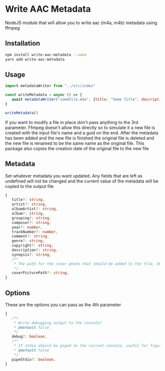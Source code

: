 # Write AAC Metadata
NodeJS module that will allow you to write aac (m4a, m4b) metadata using ffmpeg

## Installation 
```sh
npm install write-aac-metadata --save
yarn add write-aac-metadata
```

## Usage
```javascript
import metadataWriter from "../src/index"

const writeMetadata = async () => {
   await metadataWriter("someFile.m4a", {title: "Some Title", description: "Description"}, "someFile-copy.m4a")
}

writeMetadata()
```

If you want to modify a file in place don't pass anything to the 3rd parameter. Ffmpeg doesn't allow this directly so to simulate it a new file is created with the input file's name and a guid on the end. After the metadata
has been added and the new file is finished the original file is deleted and the new file is renamed to be the same name as the original file. This package also copies the creation date of the original file to the new file

## Metadata
Set whatever metadata you want updated. Any fields that are left as undefined will not be changed and the current value of the metadata will be copied to the output file

```typescript
{
   title?: string,
   artist?: string,
   albumArtist?: string,
   album?: string,
   grouping?: string,
   composer?: string,
   year?: number,
   trackNumber?: number,
   comment?: string,
   genre?: string,
   copyright?: string,
   description?: string,
   synopsis?: string,
   /**
    * The path for the cover photo that should be added to the file, don't set this field if you want to keep the existing art
    */
   coverPicturePath?: string,
}
```

## Options
These are the options you can pass as the 4th parameter

```typescript
{
   /**
    * Write debugging output to the console?
    * @default false
    */
   debug?: boolean,
   /**
    * If stdio should be piped to the current console, useful for figuring out issues with ffmpeg
    * @default false
    */
   pipeStdio?: boolean,
}
```